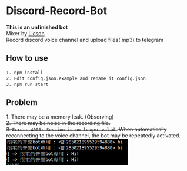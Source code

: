 # Discord-Record-Bot
**This is an unfinished bot**  
Mixer by [Licson](https://github.com/licson0729)  
Record discord voice channel and upload files(.mp3) to telegram

## How to use
```
1. npm install 
2. Edit config.json.example and rename it config.json
3. npm run start
```

## Problem
~~1. There may be a memory leak. (Observing)~~  
~~2. There may be noise in the recording file.~~  
~~3. `Error: 4006: Session is no longer valid.` When automatically reconnecting to the voice channel, the bot may be repeatedly activated.  
![](image/problem.PNG)~~
